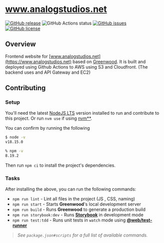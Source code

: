 # www.analogstudios.net

[![GitHub release](https://img.shields.io/github/tag/AnalogStudiosRI/www.analogstudios.net.svg)](https://github.com/AnalogStudiosRI/www.analogstudios.net/tags)
![GitHub Actions status](https://github.com/AnalogStudiosRI/www.analogstudios.net/workflows/Main%20Integration/badge.svg)
[![GitHub issues](https://img.shields.io/github/issues-pr-raw/AnalogStudiosRI/www.analogstudios.net.svg)](https://github.com/AnalogStudiosRI/www.analogstudios.net/issues)
[![GitHub license](https://img.shields.io/badge/license-Apache2.0-blue.svg)](https://raw.githubusercontent.com/AnalogStudiosRI/www.analogstudios.net/master/LICENSE.md)

## Overview

Frontend website for [www.analogstudios.net](https://www.analogstudios.net) based on [Greenwood](https://www.greenwoodjs.io). It is built and deployed using Github Actions to AWS using S3 and Cloudfront.  (The backend uses and API Gateway and EC2)

## Contributing

### Setup

You'll need the latest [NodeJS LTS](https://nodejs.org/) version installed to run and contribute to this project.  Or run `nvm use` if using [nvm**](https://github.com/nvm-sh/nvm).

You can confirm by running the following

```sh
$ node -v
v18.15.0

% npm -v
8.19.2
```

Then run `npm ci` to install the project's dependencies.

### Tasks

After installing the above, you can run the following commands:

- `npm run lint` - Lint all files in the project (JS , CSS, naming)
- `npm run start` - Starts **Greenwood**'s local development server
- `npm run build` - Runs **Greenwood** to generate a production build
- `npm run storybook:dev` - Runs [**Storybook**](https://storybook.js.org/) in development mode
- `npm run test:tdd` - Runs unit tests in `watch` mode using [**@web/test-runner**](https://modern-web.dev/docs/test-runner/overview/)

> _See `package.json#scripts` for a full list of available commands._
